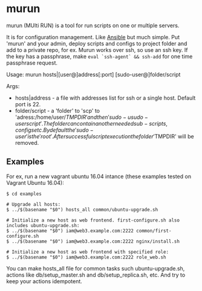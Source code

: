 # murun
murun (MUlti RUN) is a tool for run scripts on one or multiple servers.

It is for configuration management. Like [Ansible](https://www.ansible.com/) but much simple.
Put 'murun' and your admin, deploy scripts and configs to project folder and add to a private repo, for ex.
Murun works over ssh, so use an ssh key. If the key has a passphrase, make ``eval `ssh-agent` && ssh-add`` for one time passphrase request.

Usage: murun hosts|[user@]address[:port] \[sudo-user@\]folder/script

Args:

- hosts|address - a file with addresses list for ssh or a single host. Default port is 22.
- folder/script - a 'folder' to 'scp' to 'adress:/home/user/$TMPDIR' and then 'sudo -u sudo-user script'. The folder can contain another needed sub-scripts, configs etc. By default the 'sudo-user' is the 'root'. After successful script execution the folder '$TMPDIR' will be removed.


## Examples

For ex, run a new vagrant ubuntu 16.04 intance (these examples tested on Vagrant Ubuntu 16.04):

```
$ cd examples

# Upgrade all hosts:
$ ../$(basename "$0") hosts_all common/ubuntu-upgrade.sh

# Initialize a new host as web frontend. first-configure.sh also includes ubuntu-upgrade.sh:
$ ../$(basename "$0") iam@web3.example.com:2222 common/first-configure.sh
$ ../$(basename "$0") iam@web3.example.com:2222 nginx/install.sh

# Initialize a new host as web frontend with specified role:
$ ../$(basename "$0") iam@web3.example.com:2222 role_web.sh
```

You can make hosts_all file for common tasks such ubuntu-upgrade.sh, actions like db/setup_master.sh and db/setup_replica.sh, etc.
And try to keep your actions idempotent. 
